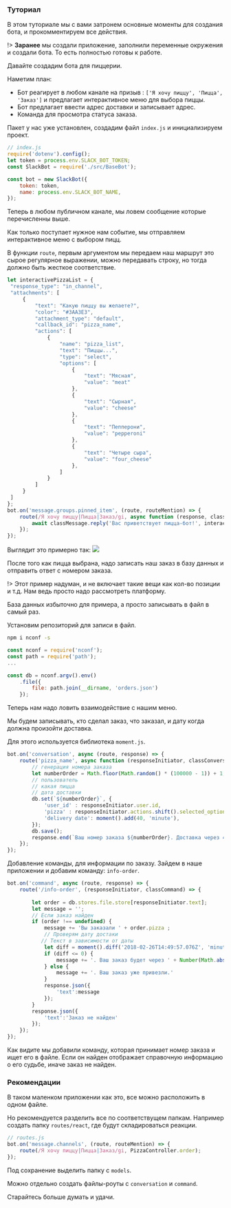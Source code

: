 ### Туториал

В этом туториале мы с вами затронем основные моменты для создания бота, и прокомментируем все действия.

!> **Заранее** мы создали приложение, заполнили переменные окружения и создали бота. То есть полностью готовы к работе.

Давайте создадим бота для пиццерии.

Наметим план:
- Бот реагирует в любом канале на призыв : `['Я хочу пиццу', 'Пицца', 'Заказ']` и предлагает интерактивное меню для выбора пиццы.
- Бот предлагает ввести адрес доставки и записывает адрес.
- Команда для просмотра статуса заказа.

Пакет у нас уже установлен, создадим файл `index.js` и инициализируем проект.

```javascript
// index.js
require('dotenv').config();
let token = process.env.SLACK_BOT_TOKEN;
const SlackBot = require('./src/BaseBot');

const bot = new SlackBot({
    token: token,
    name: process.env.SLACK_BOT_NAME,
});

```
 Теперь в любом публичном канале, мы ловем сообщение которые перечисленны выше.
 
 Как только поступает нужное нам событие, мы отправляем интерактивное меню с выбором пицц.
 
В функции `route`, первым аргументом мы передаем наш маршрут это сырое регулярное выражении, можно передавать строку, но тогда должно быть жесткое соответствие.
 
```javascript
let interactivePizzaList = {
 "response_type": "in_channel",
 "attachments": [
     {
         "text": "Какую пиццу вы желаете?",
         "color": "#3AA3E3",
         "attachment_type": "default",
         "callback_id": "pizza_name",
         "actions": [
             {
                 "name": "pizza_list",
                 "text": "Пиццы...",
                 "type": "select",
                 "options": [
                     {
                         "text": "Мясная",
                         "value": "meat"
                     },
                     {
                         "text": "Сырная",
                         "value": "cheese"
                     },
                     {
                         "text": "Пепперони",
                         "value": "pepperoni"
                     },
                     {
                         "text": "Четыре сыра",
                         "value": "four_cheese"
                     },
                 ]
             }
         ]
     }
 ]
};
bot.on('message.groups.pinned_item', (route, routeMention) => {
    route(/Я хочу пиццу|Пицца|Заказ/gi, async function (response, classMessage) {
        await classMessage.reply('Вас приветствует пицца-бот!', interactivePizzaList);
    });
});
```
Выглядит это примерно так:
<img src="/images/pizza-list-ru.jpg">

После того как пицца выбрана, надо записать наш заказ в базу данных и отправить ответ с номером заказа.

!> Этот пример надуман, и не включает такие вещи как кол-во позиции и т.д. Нам ведь просто надо рассмотреть платформу.

База данных избыточно для примера, а просто записывать в файл в самый раз.

Установим репозиторий для записи в файл.
```bash
npm i nconf -s
```

```javascript
const nconf = require('nconf');
const path = require('path');
...

const db = nconf.argv().env()
    .file({
        file: path.join(__dirname, 'orders.json')
    });
```

Теперь нам надо ловить взаимодействие с нашим меню.

Мы будем записывать, кто сделал заказ, что заказал, и дату когда должна произойти доставка.

Для этого используется библиотека `moment.js`.

```javascript
bot.on('conversation', async (route, response) => {
    route('pizza_name', async function (responseInitiator, classConversation) {
        // генерация номера заказа
        let numberOrder = Math.floor(Math.random() * (100000 - 1)) + 1;
        // пользователь
        // какая пицца
        // дата доставки
        db.set(`${numberOrder}`, {
            'user_id' : responseInitiator.user.id,
            'pizza' : responseInitiator.actions.shift().selected_options.shift().value,
            'delivery date': moment().add(40, 'minute'),
        });
        db.save();
        response.end(`Ваш номер заказа ${numberOrder}. Доставка через 40 минут` );
    });
});
```
Добавление команды, для информации по заказу.
Зайдем в наше приложении и добавим команду: `info-order`.

```javascript
bot.on('command', async (route, response) => {
    route('/info-order', (responseInitiator, classCommand) => {
     
        let order = db.stores.file.store[responseInitiator.text];
        let message = '';
        // Если заказ найден
        if (order !== undefined) {
            message += 'Вы заказали ' + order.pizza ;
            // Проверям дату достаки
           // Текст в зависимости от даты
            let diff = moment().diff('2018-02-26T14:49:57.076Z', 'minute');
            if (diff <= 0) {
                message += '. Ваш заказ будет через ' + Number(Math.abs(diff)) + ' минут.'
            } else {
                message += '. Ваш заказ уже привезли.'
            }
            response.json({
                'text':message
            });
        }
        response.json({
            'text':'Заказ не найден'
        });
    });
});
```

Как видите мы добавили команду, которая принимает номер заказа и ищет его в файле.
Если он найден отображает справочную информацию о его судьбе, иначе заказ не найден.

### Рекомендации

В таком маленком приложении как это, все можно расположить в одном файле.

Но рекомендуется разделить все по соответствущем папкам.
Например создать папку `routes/react`, где будут складироваться реакции.

```javascript
// routes.js
bot.on('message.channels', (route, routeMention) => {
    route(/Я хочу пиццу|Пицца|Заказ/gi, PizzaController.order);
});
```
Под сохранение выделить папку с `models`.

Можно отдельно создать файлы-роуты с `conversation` и `command`.

Старайтесь больше думать и удачи.
